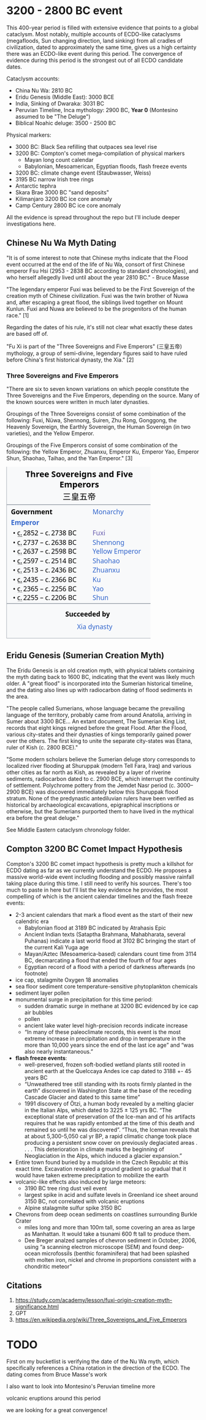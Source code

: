 # 3200 - 2800 BC event

This 400-year period is filled with extensive evidence that points to a global cataclysm. Most notably, multiple accounts of ECDO-like cataclysms (megafloods, Sun changing direction, land sinking) from all cradles of civilization, dated to approximately the same time, gives us a high certainty there was an ECDO-like event during this period. The convergence of evidence during this period is the strongest out of all ECDO candidate dates.

Cataclysm accounts:
- China Nu Wa: 2810 BC
- Eridu Genesis (Middle East): 3000 BCE
- India, Sinking of Dwaraka: 3031 BC
- Peruvian Timeline, Inca mythology: 2900 BC, **Year 0** (Montesino assumed to be "The Deluge")
- Biblical Noahic deluge: 3500 - 2500 BC

Physical markers:
- 3000 BC: Black Sea refilling that outpaces sea level rise
- 3200 BC: Compton's comet mega-compilation of physical markers
	- Mayan long count calendar
    - Babylonian, Mesoamerican, Egyptian floods, flash freeze events
- 3200 BC: climate change event (Staubwasser, Weiss)
- 3195 BC narrow Irish tree rings
- Antarctic tephra
- Skara Brae 3000 BC "sand deposits"
- Kilimanjaro 3200 BC ice core anomaly
- Camp Century 2800 BC ice core anomaly

All the evidence is spread throughout the repo but I'll include deeper investigations here.

## Chinese Nu Wa Myth Dating

"It is of some interest to note that Chinese myths indicate that the Flood event occurred at the end of the life of Nu Wa, consort of first Chinese emperor Fsu Hsi (2953 - 2838 BC according to standard chronologies), and who herself allegedly lived until about the year 2810 BC." - Bruce Masse

"The legendary emperor Fuxi was believed to be the First Sovereign of the creation myth of Chinese civilization. Fuxi was the twin brother of Nuwa and, after escaping a great flood, the siblings lived together on Mount Kunlun. Fuxi and Nuwa are believed to be the progenitors of the human race." [1]

Regarding the dates of his rule, it's still not clear what exactly these dates are based off of.

"Fu Xi is part of the "Three Sovereigns and Five Emperors" (三皇五帝) mythology, a group of semi-divine, legendary figures said to have ruled before China's first historical dynasty, the Xia." [2]

### Three Sovereigns and Five Emperors

"There are six to seven known variations on which people constitute the Three Sovereigns and the Five Emperors, depending on the source. Many of the known sources were written in much later dynasties.

Groupings of the Three Sovereigns consist of some combination of the following: Fuxi, Nüwa, Shennong, Suiren, Zhu Rong, Gonggong, the Heavenly Sovereign, the Earthly Sovereign, the Human Sovereign (in two varieties), and the Yellow Emperor.

Groupings of the Five Emperors consist of some combination of the following: the Yellow Emperor, Zhuanxu, Emperor Ku, Emperor Yao, Emperor Shun, Shaohao, Taihao, and the Yan Emperor." [3]

![](img/three-sovereigns.png)

## Eridu Genesis (Sumerian Creation Myth)

The Eridu Genesis is an old creation myth, with physical tablets containing the myth dating back to 1600 BC, indicating that the event was likely much older. A "great flood" is incorporated into the Sumerian historical timeline, and the dating also lines up with radiocarbon dating of flood sediments in the area.

"The people called Sumerians, whose language became the prevailing language of the territory, probably came from around Anatolia, arriving in Sumer about 3300 BCE... An extant document, The Sumerian King List, records that eight kings reigned before the great Flood. After the Flood, various city-states and their dynasties of kings temporarily gained power over the others. The first king to unite the separate city-states was Etana, ruler of Kish (c. 2800 BCE)."

"Some modern scholars believe the Sumerian deluge story corresponds to localized river flooding at Shuruppak (modern Tell Fara, Iraq) and various other cities as far north as Kish, as revealed by a layer of riverine sediments, radiocarbon dated to c. 2900 BCE, which interrupt the continuity of settlement. Polychrome pottery from the Jemdet Nasr period (c. 3000–2900 BCE) was discovered immediately below this Shuruppak flood stratum. None of the predynastic antediluvian rulers have been verified as historical by archaeological excavations, epigraphical inscriptions or otherwise, but the Sumerians purported them to have lived in the mythical era before the great deluge."

See Middle Eastern cataclysm chronology folder.

## Compton 3200 BC Comet Impact Hypothesis

Compton's 3200 BC comet impact hypothesis is pretty much a killshot for ECDO dating as far as we currently understand the ECDO. He proposes a massive world-wide event including flooding and possibly massive rainfall taking place during this time. I still need to verify his sources. There's too much to paste in here but I'll list the key evidence he provides, the most compelling of which is the ancient calendar timelines and the flash freeze events:

- 2-3 ancient calendars that mark a flood event as the start of their new calendric era
	- Babylonian flood at 3189 BC indicated by Atrahasis Epic
	- Ancient Indian texts (Sataptha Brahmana, Mahabharata, several Puhanas) indicate a last world flood at 3102 BC bringing the start of the current Kali Yuga age
	- Mayan/Aztec (Mesoamerica-based) calendars count time from 3114 BC, decmarcating a flood that ended the fourth of four ages
	- Egyptian record of a flood with a period of darkness afterwards (no footnote)
- ice cap, stalagmite Oxygen 18 anomalies
- sea floor sediment core temperature-sensitive phytoplankton chemicals
- sediment layer pollen
- monumental surge in precipitation for this time period:
	- sudden dramatic surge in methane at 3200 BC evidenced by ice cap air bubbles
	- pollen
	- ancient lake water level high-precision records indicate increase
	- “In many of these paleoclimate records, this event is the most extreme increase in precipitation and drop in temperature in the more than 10,000 years since the end of the last ice age” and “was also nearly instantaneous.”
- **flash freeze events**:
	- well-preserved, frozen soft-bodied wetland plants still rooted in ancient earth at the Quelccaya Andes ice cap dated to 3188 +- 45 years BC
	- “Unweathered tree still standing with its roots firmly planted in the earth” discovered in Washington State at the base of the receding Cascade Glacier and dated to this same time”
	- 1991 discovery of Ötzi, a human body revealed by a melting glacier in the Italian Alps, which dated to 3225 ± 125 yrs BC.  “The exceptional state of preservation of the Ice-man and of his artifacts requires that he was rapidly entombed at the time of this death and remained so until he was discovered”.  “Thus, the Iceman reveals that at about 5,300-5,050 cal yr BP, a rapid climatic change took place producing a persistent snow cover on previously deglaciated areas . . . . This deterioration in climate marks the beginning of Neoglaciation in the Alps, which induced a glacier expansion.”
- Entire town found buried by a mudslide in the Czech Republic at this exact time.  Excavation revealed a ground gradient so gradual that it would have taken extreme precipitation to mobilize the earth
- volcanic-like effects also induced by large meteors:
	- 3190 BC tree ring dust veil event
	- largest spike in acid and sulfate levels in Greenland ice sheet around 3150 BC, not correlated with volcanic eruptions
	- Alpine stalagmite sulfur spike 3150 BC
- Chevrons from deep ocean sediments on coastlines surrounding Burkle Crater
	- miles long and more than 100m tall, some covering an area as large as Manhattan. It would take a tsunami 600 ft tall to produce them.
	- Dee Breger analzed samples of chevron sediment in October, 2006, using “a scanning electron microscope (SEM) and found deep-ocean microfossils (benthic foraminifera) that had been splashed with molten iron, nickel and chrome in proportions consistent with a chondritic meteor”

## Citations

1. https://study.com/academy/lesson/fuxi-origin-creation-myth-significance.html
2. GPT
3. https://en.wikipedia.org/wiki/Three_Sovereigns_and_Five_Emperors

# TODO

First on my bucketlist is verifying the date of the Nu Wa myth, which specifically references a China rotation in the direction of the ECDO. The dating comes from Bruce Masse's work

I also want to look into Montesino's Peruvian timeline more

volcanic eruptions around this period

we are looking for a great convergence!

